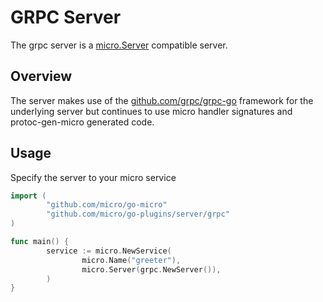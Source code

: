 # GRPC Server

The grpc server is a [micro.Server](https://godoc.org/github.com/micro/go-micro/server#Server) compatible server.

## Overview

The server makes use of the [github.com/grpc/grpc-go](github.com/grpc/grpc-go) framework for the underlying server 
but continues to use micro handler signatures and protoc-gen-micro generated code.

## Usage

Specify the server to your micro service

```go
import (
        "github.com/micro/go-micro"
        "github.com/micro/go-plugins/server/grpc"
)

func main() {
        service := micro.NewService(
                micro.Name("greeter"),
                micro.Server(grpc.NewServer()),
        )
}
```
